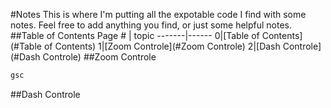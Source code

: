 #Notes
This is where I'm putting all the expotable code I find with some notes. Feel free to add anything you find, or just some helpful notes. 
##Table of Contents
Page # | topic
-------|------
0|[Table of Contents](#Table of Contents)
1|[Zoom Controle](#Zoom Controle)
2|[Dash Controle](#Dash Controle)
##Zoom Controle
```javascript
gsc
```
##Dash Controle
